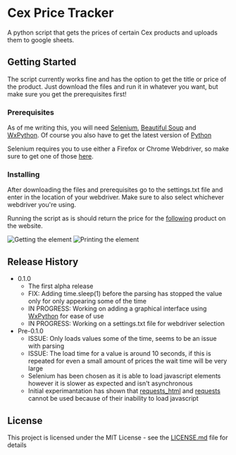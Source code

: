 # Cex Price Tracker

A python script that gets the prices of certain Cex products and uploads them to google sheets.

## Getting Started

The script currently works fine and has the option to get the title or price of the product. Just download the
files and run it in whatever you want, but make sure you get the prerequisites first!

### Prerequisites

As of me writing this, you will need [Selenium](https://selenium-python.readthedocs.io/installation.html), [Beautiful Soup](https://www.crummy.com/software/BeautifulSoup/bs4/doc/) and [WxPython](https://wxpython.org/pages/downloads/index.html). Of course you also have to get the latest version of [Python](https://www.python.org/downloads/)

Selenium requires you to use either a Firefox or Chrome Webdriver, so make sure to get one of those [here](https://selenium-python.readthedocs.io/installation.html).

### Installing

After downloading the files and prerequisites go to the settings.txt file and enter in the location of your webdriver. 
Make sure to also select whichever webdriver you're using.

Running the script as is should return the price for the [following](https://ie.webuy.com/product-detail/?id=5030917285752&categoryName=playstation4-software&superCatName=gaming&title=call-of-duty-modern-warfare-%282019%29) product on the website.

![Getting the element](http://i.imgur.com/XMk6lRk.jpg)
![Printing the element](https://i.imgur.com/pUW3b5w.png)

## Release History

* 0.1.0
    * The first alpha release
    * FIX: Adding time.sleep(1) before the parsing has stopped the value only for only appearing some of the time
    * IN PROGRESS: Working on adding a graphical interface using [WxPython](https://wxpython.org/pages/downloads/index.html) for ease of use
    * IN PROGRESS: Working on a settings.txt file for webdriver selection 
* Pre-0.1.0
    * ISSUE: Only loads values some of the time, seems to be an issue with parsing
    * ISSUE: The load time for a value is around 10 seconds, if this is repeated for even a small amount of prices the wait time will be very large
    * Selenium has been chosen as it is able to load javascript elements however it is slower as expected and isn't asynchronous
    * Initial experimantation has shown that [requests_html](https://pypi.org/project/requests-html/) and [requests](https://pypi.org/project/requests/) cannot be used because of their inability to load javascript

## License

This project is licensed under the MIT License - see the [LICENSE.md](LICENSE.md) file for details
